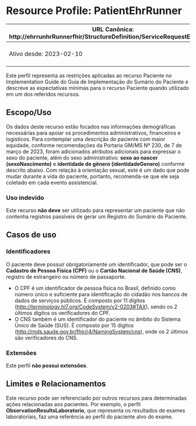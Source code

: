 # Resource Profile: PatientEhrRunner
 URL Canônica: http://ehrrunhrRunnerfhir/StructureDefinition/ServiceRequestEhrRunner | Versão: 1.0 |
------------------------------------------------------------------------------------------------|-------------|
 Ativo desde: 2023-02-10                                                                        | Nome computável: PatientEhrRunner |
 
 Este perfil representa as restrições aplicadas ao recurso Paciente no Implementation Guide do Guia de Implementação do Sumário do Paciente e descreve as expectativas mínimas para o recurso Paciente quando utilizado em um dos referidos recursos.

## Escopo/Uso
Os dados deste recurso estão focados nas informações demográficas necessárias para apoiar os procedimentos administrativos, financeiros e logísticos. Para contemplar uma descrição do paciente com maior equidade, conforme recomendações da Portaria GM/MS Nº 230, de 7 de março de 2023, foram adicionados atributos adicionais para expressar o sexo do paciente, além do sexo administrativo: **sexo ao nascer (sexoNascimento)** e **identidade de gênero (identidadeGenero)** conforme descrito abaixo. Com relação à orientação sexual, este é um dado que pode mudar durante a vida do paciente, portanto, recomenda-se que ele seja coletado em cada evento assistencial.

### Uso indevido
Este recurso **não deve** ser utilizado para representar um paciente que não contenha registros passíveis de gerar um Registro do Sumário do Paciente.

## Casos de uso

### Identificadores
O paciente deve possuir obrigatoriamente um identificador, que pode ser o **Cadastro de Pessoa Física (CPF)** ou o **Cartão Nacional de Saúde (CNS)**, registro de estrangeiro ou número de passaporte.

- O CPF é um identificador de pessoa física no Brasil, definido como número único e suficiente para identificação do cidadão nos bancos de dados de serviços públicos. É composto por 11 dígitos (http://terminology.hl7.org/CodeSystem/v2-0203#TAX), sendo os 2 últimos dígitos os verificadores do CPF.
- O CNS também é um identificador do paciente no âmbito do Sistema Único de Saúde (SUS). É composto por 15 dígitos (http://rnds.saude.gov.br/fhir/r4/NamingSystem/cns), onde os 2 últimos são verificadores do CNS.

### Extensões
Este perfil **não possui extensões**.

## Limites e Relacionamentos
Este recurso pode ser referenciado por outros recursos para determinadas ações relacionadas aos pacientes. Por exemplo, o perfil **ObservationResultsLaboratorio**, que representa os resultados de exames laboratoriais, faz uma referência ao perfil do paciente alvo do exame.
